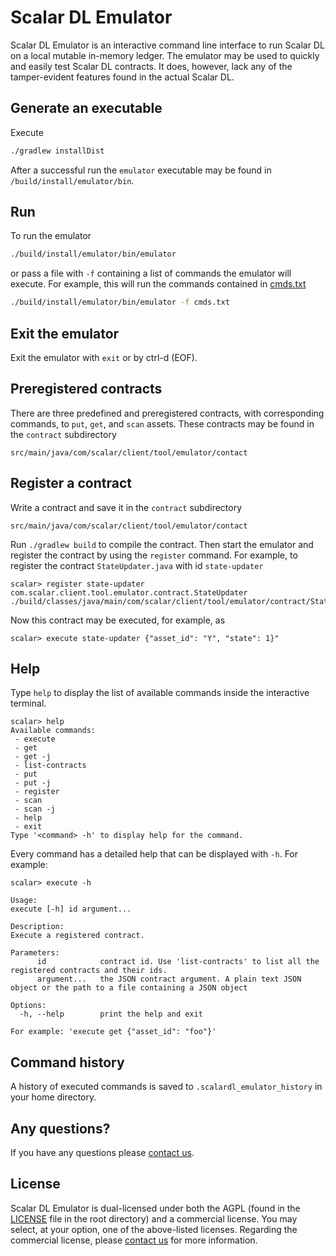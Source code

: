 # Scalar DL Emulator

Scalar DL Emulator is an interactive command line interface to run Scalar DL on a local mutable in-memory ledger. The emulator may be used to quickly and easily test Scalar DL contracts. It does, however, lack any of the tamper-evident features found in the actual Scalar DL.

## Generate an executable

Execute

```bash
./gradlew installDist
```

After a successful run the `emulator` executable may be found in `/build/install/emulator/bin`.

## Run

To run the emulator

```bash
./build/install/emulator/bin/emulator
```

or pass a file with `-f` containing a list of commands the emulator will execute. For example,
this will run the commands contained in [cmds.txt](./cmds.txt)

```bash
./build/install/emulator/bin/emulator -f cmds.txt
```

## Exit the emulator

Exit the emulator with `exit` or by ctrl-d (EOF).

## Preregistered contracts

 There are three predefined and preregistered contracts, with corresponding commands, to `put`, `get`, and `scan` assets. These contracts may be found in the `contract` subdirectory
 
 ```
 src/main/java/com/scalar/client/tool/emulator/contact
 ```

## Register a contract

Write a contract and save it in the `contract` subdirectory
 
 ```
 src/main/java/com/scalar/client/tool/emulator/contact
 ```

Run `./gradlew build` to compile the contract. Then start the emulator and register the contract by using the `register` command. For example, to register the contract `StateUpdater.java` with id `state-updater`

```
scalar> register state-updater com.scalar.client.tool.emulator.contract.StateUpdater ./build/classes/java/main/com/scalar/client/tool/emulator/contract/StateUpdater.class
```

Now this contract may be executed, for example, as

```
scalar> execute state-updater {"asset_id": "Y", "state": 1}"
```

## Help

Type `help` to display the list of available commands inside the interactive terminal.

```
scalar> help
Available commands:
 - execute
 - get
 - get -j
 - list-contracts
 - put
 - put -j
 - register
 - scan
 - scan -j
 - help
 - exit
Type '<command> -h' to display help for the command.
```

Every command has a detailed help that can be displayed with `-h`. For example:

```
scalar> execute -h

Usage:
execute [-h] id argument...

Description:
Execute a registered contract.

Parameters:
      id            contract id. Use 'list-contracts' to list all the registered contracts and their ids.
      argument...   the JSON contract argument. A plain text JSON object or the path to a file containing a JSON object

Options:
  -h, --help        print the help and exit

For example: 'execute get {"asset_id": "foo"}'
```

## Command history

A history of executed commands is saved to `.scalardl_emulator_history` in your home directory.

## Any questions?

If you have any questions please [contact us](https://scalar-labs.com/contact_us/).

## License

Scalar DL Emulator is dual-licensed under both the AGPL (found in the [LICENSE](./LICENSE) file in the root directory) and a commercial license. You may select, at your option, one of the above-listed licenses. Regarding the commercial license, please [contact us](https://scalar-labs.com/contact_us/) for more information.

